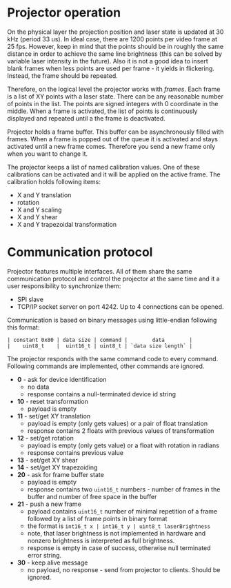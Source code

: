 # Projector operation

On the physical layer the projection position and laser state is updated at 30
kHz (period 33 us). In ideal case, there are 1200 points per video frame at 25
fps. However, keep in mind that the points should be in roughly the same
distance in order to achieve the same line brightness (this can be solved by
variable laser intensity in the future). Also it is not a good idea to insert
blank frames when less points are used per frame - it yields in flickering.
Instead, the frame should be repeated.

Therefore, on the logical level the projector works with *frames*. Each frame is
a list of XY points with a laser state. There can be any reasonable number of
points in the list. The points are signed integers with 0 coordinate in the
middle. When a frame is activated, the list of points is continuously displayed
and repeated until a the frame is deactivated.

Projector holds a frame buffer. This buffer can be asynchronously filled with
frames. When a frame is popped out of the queue it is activated and stays
activated until a new frame comes. Therefore you send a new frame only when you
want to change it.

The projector keeps a list of named calibration values. One of these
calibrations can be activated and it will be applied on the active frame.
The calibration holds following items:

- X and Y translation
- rotation
- X and Y scaling
- X and Y shear
- X and Y trapezoidal transformation

# Communication protocol

Projector features multiple interfaces. All of them share the same communication
protocol and control the projector at the same time and it a user responsibility
to synchronize them:

- SPI slave
- TCP/IP socket server on port 4242. Up to 4 connections can be opened.

Communication is based on binary messages using little-endian following this
format:

```
| constant 0x80 | data size | command |        data        |
|    uint8_t    |  uint16_t | uint8_t | `data size length` |
```

The projector responds with the same command code to every command. Following
commands are implemented, other commands are ignored.

- **0** - ask for device identification
    - no data
    - response contains a null-terminated device id string
- **10** - reset transformation
    - payload is empty
- **11** - set/get XY translation
    - payload is empty (only gets values) or a pair of float translation
    - response contains 2 floats with previous values of transformation
- **12** - set/get rotation
    - payload is empty (only gets value) or a float with rotation in radians
    - response contains previous value
- **13** - set/get XY shear
- **14** - set/get XY trapezoiding
- **20** - ask for frame buffer state
    - payload is empty
    - response contains two `uint16_t` numbers - number of frames in the buffer
      and number of free space in the buffer
- **21** - push a new frame
    - payload contains `uint16_t` number of minimal repetition of a frame
      followed by a list of frame points in binary format
    - the format is `int16_t x | int16_t y | uint8_t laserBrightness`
    - note, that laser brightness is not implemented in hardware and nonzero
      brightness is interpreted as full brightness.
    - response is empty in case of success, otherwise null terminated error
      string.
- **30** - keep alive message
    - no payload, no response - send from projector to clients. Should be
      ignored.